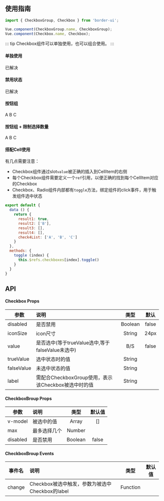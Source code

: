 ## 使用指南

```js
import { CheckboxGroup, Checkbox } from 'border-ui';

Vue.component(CheckboxGroup.name, CheckboxGroup);
Vue.component(Checkbox.name, Checkbox);
```

::: tip
Checkbox组件可以单独使用，也可以组合使用。
:::

#### 单独使用
<ClientOnly>
<Common-code-format>
  <highlight-code slot="codeText" lang="vue">
    <bo-checkbox v-model="result1" >已解决</bo-checkbox>
  </highlight-code>
</Common-code-format>
</ClientOnly> 

#### 禁用状态
<ClientOnly>
<Common-code-format>
  <highlight-code slot="codeText" lang="vue">
    <bo-checkbox disabled>已解决</bo-checkbox>
  </highlight-code>
</Common-code-format>
</ClientOnly> 

#### 按钮组
<ClientOnly>
<Common-code-format>
  <highlight-code slot="codeText" lang="vue">
    <bo-checkbox-group v-model="result2" >
      <bo-checkbox label='A'>A</bo-checkbox>
      <bo-checkbox label='B'>B</bo-checkbox>
      <bo-checkbox label='C'>C</bo-checkbox>
    </bo-checkbox-group>
  </highlight-code>
</Common-code-format>
</ClientOnly> 

#### 按钮组 + 限制选择数量
<ClientOnly>
<Common-code-format>
  <highlight-code slot="codeText" lang="vue">
    <bo-checkbox-group v-model="result3" :max=2>
      <bo-checkbox label='A'>A</bo-checkbox>
      <bo-checkbox label='B'>B</bo-checkbox>
      <bo-checkbox label='C'>C</bo-checkbox>
    </bo-checkbox-group>
  </highlight-code>
</Common-code-format>
</ClientOnly> 

#### 搭配Cell使用
有几点需要注意：
* Checkbox组件通过slot```value```被正确的插入到CellItem的右侧
* 每个Checkbox组件需要定义一个```ref```引用，以便正确的找到每个CellItem对应的Checkbox
* Checkbox、Radio组件内部都有```toggle```方法，绑定组件的click事件，用于触发组件选中状态

<ClientOnly>
<Common-code-format>
  <highlight-code slot="codeText" lang="vue">
    <bo-checkbox-group v-model="result4">
      <bo-cell>
        <bo-cell-item
          v-for="(item, index) in check4List"
          :key="item"
          clickable
          :title="`复选框 ${item}`"
          @click="toggle(index)"
        >
          <bo-checkbox :name="item" ref="checkboxes" :label=item slot="value"/>
        </bo-cell-item>
      </bo-cell>
    </bo-checkbox-group>
  </highlight-code>
</Common-code-format>
</ClientOnly> 

```js
export default {
  data () {
    return {
      result1: true,
      result2: ['B'],
      result3: [],
      result4: [],
      check4List: ['A', 'B', 'C']
    }
  },
  methods: {
    toggle (index) {
      this.$refs.checkboxes[index].toggle()
    }
  }
}
```

## API
#### Checkbox Props
| 参数           | 说明                                             | 类型            | 默认
| ------------- |:------------------------------------------------ | :-------------: | :-----: |
| disabled      | 是否禁用                                          | Boolean         | false  |
| iconSize      | icon尺寸                                          | String          | 24px   |
| value         | 是否选中(等于trueValue选中,等于falseValue未选中)    | B/S             | false  |
| trueValue     | 选中状态时的值                                     | String          |        |
| falseValue    | 未选中状态的值                                     | String          |        |
| label         | 需配合CheckboxGroup使用，表示该Checkbox被选中时的值 | String           |        |


#### CheckboxBroup Props
| 参数           | 说明                                       | 类型   | 默认值
| ------------- |:------------------------------------------ | :-----: | :-----: |
| v-model       | 被选中的值                                  | Array   | []     |
| max           | 最多选择几个                                | Number  |         |
| disabled      | 是否禁用                                    | Boolean | false   |

#### CheckboxBroup Events
| 事件名           | 说明                                         | 类型    | 默认值
| ------------- |:---------------------------------------------- | :-----: | :-----: |
| change        | Checkbox被选中触发，参数为被选中Checkbox的label  | Function  |         |